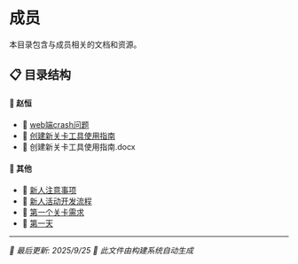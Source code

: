 # 成员

本目录包含与成员相关的文档和资源。

## 📋 目录结构


#### 📁 赵恒

  - 📝 [web端crash问题](%E6%88%90%E5%91%98/%E8%B5%B5%E6%81%92/web%E7%AB%AFcrash%E9%97%AE%E9%A2%98)
  - 📝 [创建新关卡工具使用指南](%E6%88%90%E5%91%98/%E8%B5%B5%E6%81%92/%E5%88%9B%E5%BB%BA%E6%96%B0%E5%85%B3%E5%8D%A1%E5%B7%A5%E5%85%B7%E4%BD%BF%E7%94%A8%E6%8C%87%E5%8D%97)
  - 📎 创建新关卡工具使用指南.docx


#### 📝 其他

- 📝 [新人注意事项](%E6%96%B0%E4%BA%BA%E6%B3%A8%E6%84%8F%E4%BA%8B%E9%A1%B9)
- 📝 [新人活动开发流程](%E6%96%B0%E4%BA%BA%E6%B4%BB%E5%8A%A8%E5%BC%80%E5%8F%91%E6%B5%81%E7%A8%8B)
- 📝 [第一个关卡需求](%E7%AC%AC%E4%B8%80%E4%B8%AA%E5%85%B3%E5%8D%A1%E9%9C%80%E6%B1%82)
- 📝 [第一天](%E7%AC%AC%E4%B8%80%E5%A4%A9)


---

*📅 最后更新: 2025/9/25*
*🤖 此文件由构建系统自动生成*
